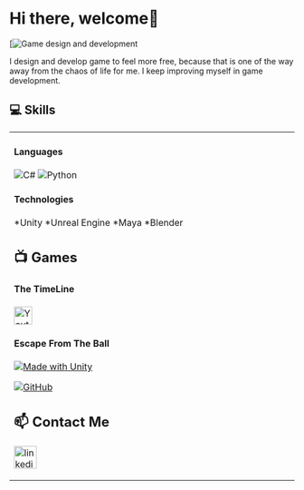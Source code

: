 # Hi there, welcome👋

[![Game design and development](https://media-exp1.licdn.com/dms/image/C4D16AQGqTizl0NNzyg/profile-displaybackgroundimage-shrink_200_800/0/1635184061270?e=1647475200&v=beta&t=BBxW2KweA3aiSj6hwbWsfm6LMtNlVF1FLhot8DWxFU8)

I design and develop game to feel more free, because that is one of the way away from the chaos of life for me. I keep improving myself in game development.

## 💻 Skills
<table><tr><td valign="top" width="33%">

#### Languages 
<img alt="C#" src="https://custom-icon-badges.herokuapp.com/badge/C%23-68217A.svg?logo=cs2&logoColor=white"> <img alt="Python" src="https://img.shields.io/badge/Python-14354C.svg?logo=python&logoColor=white">

#### Technologies
*Unity
*Unreal Engine
*Maya
*Blender


## 📺 Games
#### The TimeLine 
<a href="https://www.youtube.com/watch?v=me1qx8ky4zE&list=PL5zLTlaCwnmJP1VXD-uPDukaGBwvBMQZL&index=19"><img width="32px" alt="Youtube" title="Youtube" src="https://i.imgur.com/qiXu7b2.png"/></a>
#### Escape From The Ball
[![Made with Unity](https://img.shields.io/badge/Made%20with-Unity-57b9d3.svg?style=flat&logo=unity)](https://play.unity.com/mg/other/unitygamespublished)

[![GitHub](icons/github.png)](https://github.com/omertekeli/OOP_theory)

## 📫 Contact Me
[<img src='https://cdn.jsdelivr.net/npm/simple-icons@3.0.1/icons/linkedin.svg' alt='linkedin' height='40'>](https://www.linkedin.com/in/omertekeli/)  


<!--
**omertekeli/omertekeli** is a ✨ _special_ ✨ repository because its `README.md` (this file) appears on your GitHub profile.

Here are some ideas to get you started:

- 🔭 I’m currently working on ...
- 🌱 I’m currently learning ...
- 👯 I’m looking to collaborate on ...
- 🤔 I’m looking for help with ...
- 💬 Ask me about ...
- 📫 How to reach me: ...
- 😄 Pronouns: ...
- ⚡ Fun fact: ...
-->
